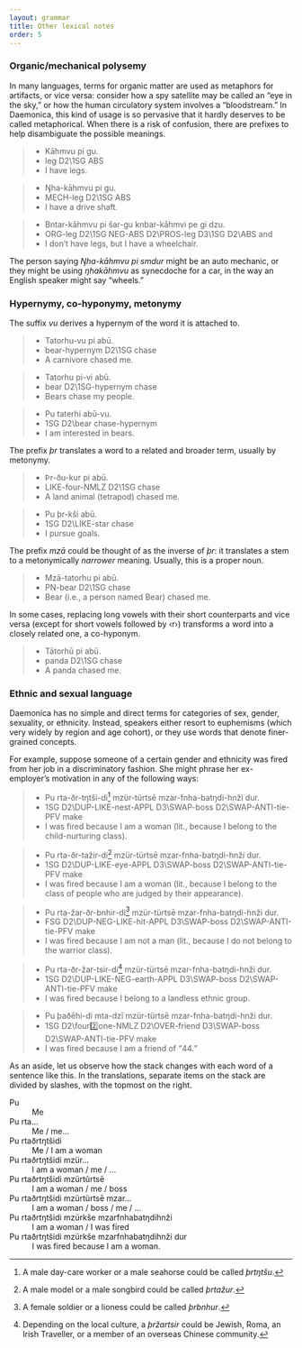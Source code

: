 ```yaml
---
layout: grammar
title: Other lexical notes
order: 5
---
```


### Organic/mechanical polysemy

In many languages, terms for organic
matter are used as metaphors for artifacts, or vice versa:
consider how a spy satellite may be called an “eye in the sky,”
or how the human circulatory system involves a “bloodstream.” In
Daemonica, this kind of usage is so pervasive that it hardly
deserves to be called metaphorical. When there is a risk of
confusion, there are prefixes to help disambiguate the possible
meanings.

>- Kāhmvu pi gu.
>- leg D2\1SG ABS
>- I have legs.

>- Ŋha-kāhmvu pi gu.
>- MECH-leg D2\1SG ABS
>- I have a drive shaft.

>- Bntar-kāhmvu pi šar-gu knbar-kāhmvi pe gi
  dzu.
>- ORG-leg D2\1SG NEG-ABS D2\PROS-leg
  D3\1SG D2\ABS and
>- I don’t have legs, but I have a wheelchair.

The person saying _Ŋha-kāhmvu pi smdur_ might be an auto mechanic,
or they might be using _ŋhakāhmvu_ as synecdoche for a
car, in the way an English speaker might say “wheels.”

### Hypernymy, co-hyponymy, metonymy

The suffix _vu_ derives a hypernym of the word it is
attached to.

>- Tatorhu-vu pi abū.
>- bear-hypernym D2\1SG chase
>- A carnivore chased me.

>- Tatorhu pi-vi abū.
>- bear D2\1SG-hypernym chase
>- Bears chase my people.

>- Pu taterhi abū-vu.
>- 1SG D2\bear chase-hypernym
>- I am interested in bears.

The prefix _þr_ translates a word to a related and
broader term, usually by metonymy.

>- Þr-ðu-kur pi abū.
>- LIKE-four-NMLZ D2\1SG chase
>- A land animal (tetrapod) chased me.

>- Pu þr-kši abū.
>- 1SG D2\LIKE-star chase
>- I pursue goals.

The prefix _mzā_ could be thought of as the inverse of
_þr_: it translates a stem to a metonymically
_narrower_ meaning. Usually, this is a proper noun.

>- Mzā-tatorhu pi abū.
>- PN-bear D2\1SG chase
>- Bear (i.e., a person named Bear) chased me.

In some cases, replacing long vowels with their short
counterparts and vice versa (except for short vowels followed by
‹r›) transforms a
word into a closely
related one, a co-hyponym.

>- Tātorhū pi abū.
>- panda D2\1SG chase
>- A panda chased me.

### Ethnic and sexual language

Daemonica has no simple and direct terms for categories of
sex, gender,
sexuality, or ethnicity. Instead, speakers either resort to
euphemisms (which very widely by region and age cohort), or they
use words that denote finer-grained concepts.

For example, suppose someone of a certain gender and ethnicity
was fired from her job in a discriminatory fashion. She might
phrase her ex-employer’s motivation in any of the following ways:

>- Pu rta-ðr-tŋtši-di[^1] mzür-türtsē
  mzar-fnha-batŋdi-hnži dur.
>- 1SG D2\DUP-LIKE-nest-APPL
  D3\SWAP-boss D2\SWAP-ANTI-tie-PFV make
>- I was fired because I am a woman (lit.,
  because I belong to the child-nurturing class).

>- Pu rta-ðr-tažir-di[^2] mzür-türtsē
  mzar-fnha-batŋdi-hnži dur.
>- 1SG D2\DUP-LIKE-eye-APPL
  D3\SWAP-boss D2\SWAP-ANTI-tie-PFV make
>- I was fired because I am a woman (lit., because I belong to
  the class of people who are judged by their
  appearance).

>- Pu rta-žar-ðr-bnhir-di[^3] mzür-türtsē
  mzar-fnha-batŋdi-hnži dur.
>- FSG D2\DUP-NEG-LIKE-hit-APPL
  D3\SWAP-boss D2\SWAP-ANTI-tie-PFV make
>- I was fired because I am not a man (lit., because I do not
  belong to the warrior class).

>- Pu rta-ðr-žar-tsir-di[^4]
  mzür-türtsē mzar-fnha-batŋdi-hnži dur.
>- 1SG D2\DUP-LIKE-NEG-earth-APPL
  D3\SWAP-boss D2\SWAP-ANTI-tie-PFV make
>- I was fired because I belong to a landless ethnic
   group.

>- Pu þaðēhi-di mta-dzī mzür-türtsē
  mzar-fnha-batŋdi-hnži dur.
>- 1SG D2\four:two:one-NMLZ D2\OVER-friend
  D3\SWAP-boss D2\SWAP-ANTI-tie-PFV make
>- I was fired because I am a friend of <q>44.</q>

As an aside, let us observe how the stack changes with each word of
a sentence like this. In the translations, separate items on the
stack are divided by slashes, with the topmost on the
right.

<dl>
  <dt>Pu</dt> <dd>Me</dd>
  <dt>Pu rta…</dt> <dd>Me / me…</dd>
  <dt>Pu rtaðrtŋtšidi</dt> <dd>Me / I am a woman</dd>
  <dt>Pu rtaðrtŋtšidi mzür…</dt> <dd>I am a woman / me / …</dd>
  <dt>Pu rtaðrtŋtšidi mzürtũrtsē</dt> <dd>I am a woman / me / boss</dd>
  <dt>Pu rtaðrtŋtšidi mzürtũrtsē mzar…</dt> <dd>I am a woman / boss /
  me / …</dd>
  <dt>Pu rtaðrtŋtšidi mzürkše mzarfnhabatŋdihnži</dt>
    <dd>I am a woman / I was fired</dd>
  <dt>Pu rtaðrtŋtšidi mzürkše mzarfnhabatŋdihnži dur</dt>
    <dd>I was fired because I am a woman.</dd>
</dl>

[^1]: A male day-care worker or a male seahorse could be called _þrtŋtšu_.

[^2]: A male model or a male songbird could be called _þrtažur_.

[^3]: A female soldier or a lioness could be called _þrbnhur_.

[^4]:
    Depending on the local culture, a _þržartsir_ could be Jewish, Roma, an Irish
    Traveller, or a member of an overseas Chinese community.
